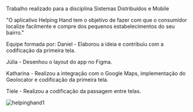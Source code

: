 Trabalho realizado para a disciplina Sistemas Distribuídos e Mobile

"O aplicativo Helping Hand tem o objetivo de fazer com que o consumidor localize facilmente e compre dos pequenos estabelecimentos do seu bairro."

Equipe formada por:
Daniel - Elaborou a ideia e contribuiu com a codificação  da primeira tela. 

Júlia - Desenhou o layout do app no Figma.

Katharina - Realizou  a integração com o Google Maps, implementação do Geolocator e codificação da primeira tela.

Tiele - Realizou  a codificação da passagem entre telas. 



![helpinghand1](https://user-images.githubusercontent.com/49794002/100398978-b7317500-302f-11eb-90b2-930146f0bdce.png)
